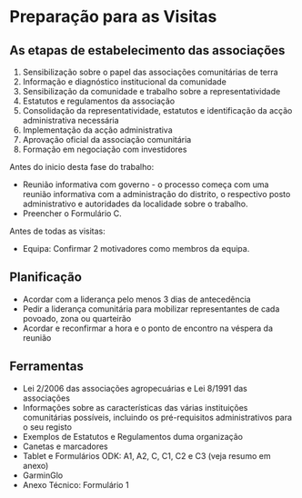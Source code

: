 # Preparação para as Visitas

## As etapas de estabelecimento das associações

1. Sensibilização sobre o papel das associações comunitárias de terra
2. Informação e diagnóstico institucional da comunidade
3. Sensibilização da comunidade e trabalho sobre a representatividade
4. Estatutos e regulamentos da associação
5. Consolidação da representatividade, estatutos e identificação da acção administrativa necessária
6. Implementação da acção administrativa
7. Aprovação oficial da associação comunitária
8. Formação em negociação com investidores

Antes do inicio desta fase do trabalho:

* Reunião informativa com governo - o processo começa com uma reunião informativa com a administração do distrito, o respectivo posto administrativo e autoridades da localidade sobre o trabalho.
* Preencher o Formulário C.

Antes de todas as visitas:

* Equipa: Confirmar 2 motivadores como membros da equipa.

## Planificação

* Acordar com a liderança pelo menos 3 dias de antecedência
* Pedir a liderança comunitária para mobilizar representantes de cada povoado, zona ou quarteirão
* Acordar e reconfirmar a hora e o ponto de encontro na véspera da reunião

## Ferramentas

* Lei 2/2006 das associações agropecuárias e Lei 8/1991 das associações 
* Informações sobre as características das várias instituições comunitárias possíveis, incluindo os pré-requisitos administrativos para o seu registo 
* Exemplos de Estatutos e Regulamentos duma organização 
* Canetas e marcadores
* Tablet e Formulários ODK: A1, A2, C, C1, C2 e C3 \(veja resumo em anexo\)
* GarminGlo
* Anexo Técnico: Formulário 1

